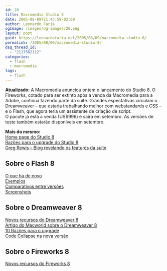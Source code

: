 ```yaml
---
id: 20
title: Macromedia Studio 8
date: 2005-08-09T21:43:59-03:00
author: Leonardo Faria
ogImage: /images/og-images/20.png
layout: post
guid: https://leonardofaria.net/2005/08/09/macromedia-studio-8/
permalink: /2005/08/09/macromedia-studio-8/
dsq_thread_id:
  - "2117582112"
categories:
  - flash
  - macromedia
tags:
  - flash
---
```

**Atualizado:** A Macromedia anunciou ontem o lançamento do Studio 8. O Fireworks, cotado para ser extinto após a venda da Macromedia para a Adobe, continua fazendo parte da suíte. Grandes espectativas circulam o Dreamweaver – que estaria trabalhando melhor com webstandards e CSS – e o Flash, que agora teria um assistente de criação de script.  
O pacote já está a venda (US$999) e sairá em setembro. As versões de teste também estarão disponíveis em setembro.

**Mais do mesmo:**  
[Home page do Studio 8](http://www.macromedia.com/software/studio/)  
[Razões para o upgrade do Studio 8](http://www.lordalex.org/2005/08/top-10-reasons-to-upgrade-to-studio-8.php)  
[Greg Rewis – Blog revelando os features da suite](http://weblogs.macromedia.com/grewis/)

## Sobre o Flash 8

[O que há de novo](http://www.macromedia.com/devnet/mx/flash/articles/whatsnew_8.html)  
[Exemplos](http://www.franto.com/blog2/collected-links-to-maelstrom-examples)  
[Comparativos entre versões](http://www.macromedia.com/store/en_us/popup/software/flash/comparison.html)  
[Screenshots](http://www.flashmagazine.com/1132.htm)

## Sobre o Dreamweaver 8

[Novos recursos do Dreamweaver 8](http://www.macromedia.com/devnet/mx/dreamweaver/articles/dw8_newfeatures.html)  
[Artigo do Macworld sobre o Dreamweaver 8](http://www.macworld.com/news/2005/08/07/dwfirstlook/index.php)  
[10 Razões para o upgrade](http://www.interaktonline.com/blogs/alexandru/index.php?view=article&id_art=73)  
[Code Collapse na nova versão](http://weblogs.macromedia.com/grewis/archives/2005/08/studio_8_dreamw.cfm)

## Sobre o Fireworks 8

[Novos recursos do Fireworks 8](http://www.macromedia.com/devnet/mx/fireworks/articles/fw8_newfeatures.html)
